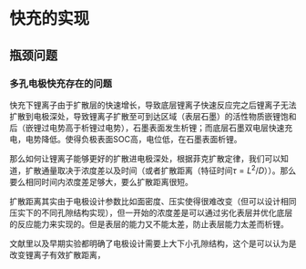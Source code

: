 # 快充的实现
## 瓶颈问题
### 多孔电极快充存在的问题
 快充下锂离子由于扩散层的快速增长，导致底层锂离子快速反应完之后锂离子无法扩散到电极深处，导致锂离子扩散至可到达区域（表层石墨）的活性物质嵌锂饱和后（嵌锂过电势高于析锂过电势），石墨表面发生析锂；而底层石墨双电层快速充电，电势降低。使得负极表面SOC高，电位低，在石墨表面析锂。

 那么如何让锂离子能够更好的扩散进电极深处，根据菲克扩散定律，我们可以知道，扩散通量取决于浓度差以及时间（或者扩散距离（特征时间$\tau = L^2/D$））。那么要么相同时间内浓度差足够大，要么扩散距离很短。

 扩散距离其实由于电极设计参数比如面密度、压实使得很难改变（但可以设计相同压实下的不同孔隙结构实现），但一开始的浓度差是可以通过劣化表层并优化底层的反应能力来实现的。但是表层的能力又不能太差，防止表层能力太差而析锂。

文献里以及早期实验都明确了电极设计需要上大下小孔隙结构，这个是可以认为是改变锂离子有效扩散距离，
